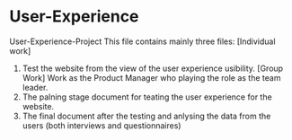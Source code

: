 # User-Experience
User-Experience-Project
This file contains mainly three files:
[Individual work]
1. Test the website from the view of the user experience usibility.
[Group Work] Work as the Product Manager who playing the role as the team leader.
2. The palning stage document for teating the user experience for the website.
3. The final document after the testing and anlysing the data from the users (both interviews and questionnaires)
